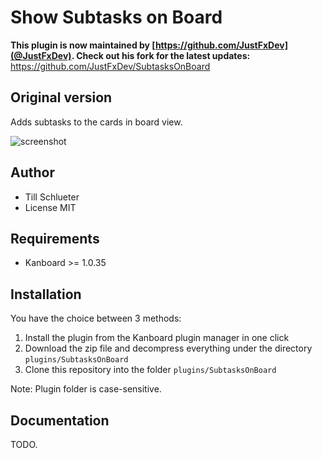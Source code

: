Show Subtasks on Board
==============================

**This plugin is now maintained by [https://github.com/JustFxDev](@JustFxDev). Check out his fork for the latest updates:** https://github.com/JustFxDev/SubtasksOnBoard

Original version
---

Adds subtasks to the cards in board view.

![screenshot](https://i.imgur.com/hfxdH7P.png)

Author
------

- Till Schlueter
- License MIT

Requirements
------------

- Kanboard >= 1.0.35

Installation
------------

You have the choice between 3 methods:

1. Install the plugin from the Kanboard plugin manager in one click
2. Download the zip file and decompress everything under the directory `plugins/SubtasksOnBoard`
3. Clone this repository into the folder `plugins/SubtasksOnBoard`

Note: Plugin folder is case-sensitive.

Documentation
-------------

TODO.
